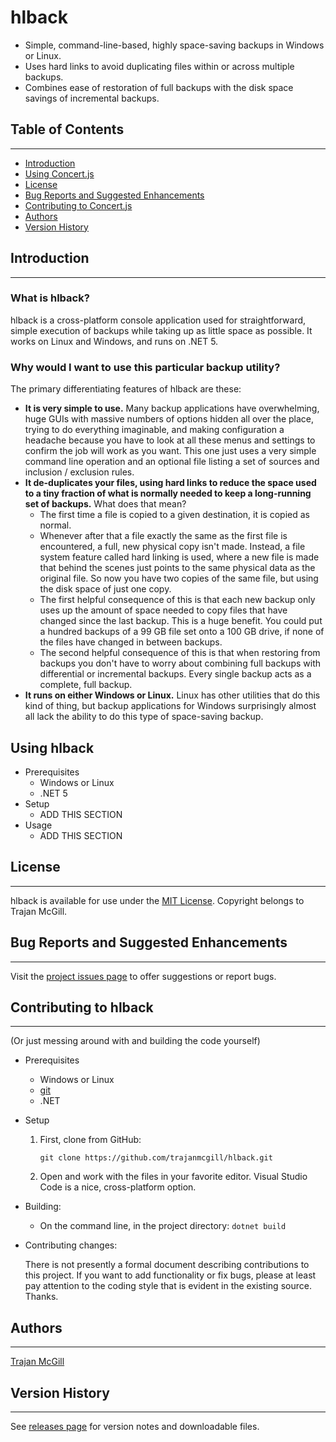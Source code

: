 # hlback
- Simple, command-line-based, highly space-saving backups in Windows or Linux.
- Uses hard links to avoid duplicating files within or across multiple backups.
- Combines ease of restoration of full backups with the disk space savings of incremental backups.


## Table of Contents
***
- [Introduction](#introduction)
- [Using Concert.js](#using-concertjs)
- [License](#license)
- [Bug Reports and Suggested Enhancements](#bug-reports-and-suggested-enhancements)
- [Contributing to Concert.js](#contributing-to-concertjs)
- [Authors](#authors)
- [Version History](#version-history)

## Introduction
***

### What is hlback?
hlback is a cross-platform console application used for straightforward, simple execution of backups while taking up as little space as possible. It works on Linux and Windows, and runs on .NET 5.

### Why would I want to use this particular backup utility?
The primary differentiating features of hlback are these:
- **It is very simple to use.** Many backup applications have overwhelming, huge GUIs with massive numbers of options hidden all over the place, trying to do everything imaginable, and making configuration a headache because you have to look at all these menus and settings to confirm the job will work as you want. This one just uses a very simple command line operation and an optional file listing a set of sources and inclusion / exclusion rules.
- **It de-duplicates your files, using hard links to reduce the space used to a tiny fraction of what is normally needed to keep a long-running set of backups.** What does that mean?
  - The first time a file is copied to a given destination, it is copied as normal.
  - Whenever after that a file exactly the same as the first file is encountered, a full, new physical copy isn't made. Instead, a file system feature called hard linking is used, where a new file is made that behind the scenes just points to the same physical data as the original file. So now you have two copies of the same file, but using the disk space of just one copy.
  - The first helpful consequence of this is that each new backup only uses up the amount of space needed to copy files that have changed since the last backup. This is a huge benefit. You could put a hundred backups of a 99 GB file set onto a 100 GB drive, if none of the files have changed in between backups.
  - The second helpful consequence of this is that when restoring from backups you don't have to worry about combining full backups with differential or incremental backups. Every single backup acts as a complete, full backup.
- **It runs on either Windows or Linux.** Linux has other utilities that do this kind of thing, but backup applications for Windows surprisingly almost all lack the ability to do this type of space-saving backup.

## Using hlback
- Prerequisites
    - Windows or Linux
	- .NET 5
- Setup
    - ADD THIS SECTION
- Usage
    - ADD THIS SECTION

## License
***
hlback is available for use under the [MIT License](LICENSE). Copyright belongs to Trajan McGill.

## Bug Reports and Suggested Enhancements
***
Visit the [project issues page](https://github.com/trajanmcgill/hlback/issues) to offer suggestions or report bugs.

## Contributing to hlback
***
(Or just messing around with and building the code yourself)
- Prerequisites
    - Windows or Linux
	- [git](https://git-scm.com/)
    - .NET

- Setup
	1. First, clone from GitHub:
		```
		git clone https://github.com/trajanmcgill/hlback.git
		```
	2. Open and work with the files in your favorite editor. Visual Studio Code is a nice, cross-platform option.

- Building:
    - On the command line, in the project directory: `dotnet build`

- Contributing changes:

    There is not presently a formal document describing contributions to this project. If you want to add functionality or fix bugs, please at least pay attention to the coding style that is evident in the existing source. Thanks.
## Authors
***
[Trajan McGill](https://github.com/trajanmcgill)

## Version History
***
See [releases page](https://github.com/trajanmcgill/hlback/releases) for version notes and downloadable files.
